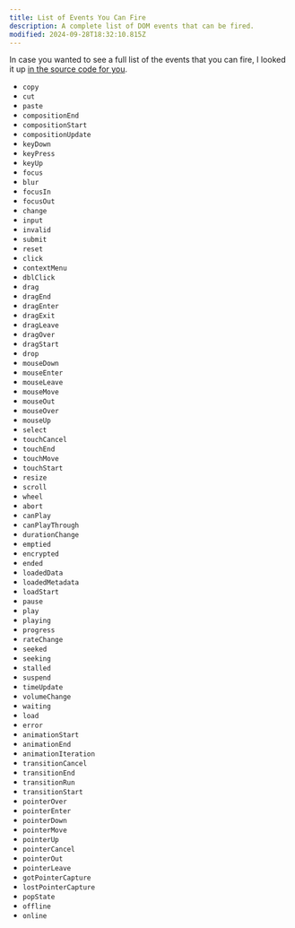 ```yaml
---
title: List of Events You Can Fire
description: A complete list of DOM events that can be fired.
modified: 2024-09-28T18:32:10.815Z
---
```


In case you wanted to see a full list of the events that you can fire, I looked it up [in the source code for you](https://raw.githubusercontent.com/testing-library/dom-testing-library/main/src/event-map.js).

- `copy`
- `cut`
- `paste`
- `compositionEnd`
- `compositionStart`
- `compositionUpdate`
- `keyDown`
- `keyPress`
- `keyUp`
- `focus`
- `blur`
- `focusIn`
- `focusOut`
- `change`
- `input`
- `invalid`
- `submit`
- `reset`
- `click`
- `contextMenu`
- `dblClick`
- `drag`
- `dragEnd`
- `dragEnter`
- `dragExit`
- `dragLeave`
- `dragOver`
- `dragStart`
- `drop`
- `mouseDown`
- `mouseEnter`
- `mouseLeave`
- `mouseMove`
- `mouseOut`
- `mouseOver`
- `mouseUp`
- `select`
- `touchCancel`
- `touchEnd`
- `touchMove`
- `touchStart`
- `resize`
- `scroll`
- `wheel`
- `abort`
- `canPlay`
- `canPlayThrough`
- `durationChange`
- `emptied`
- `encrypted`
- `ended`
- `loadedData`
- `loadedMetadata`
- `loadStart`
- `pause`
- `play`
- `playing`
- `progress`
- `rateChange`
- `seeked`
- `seeking`
- `stalled`
- `suspend`
- `timeUpdate`
- `volumeChange`
- `waiting`
- `load`
- `error`
- `animationStart`
- `animationEnd`
- `animationIteration`
- `transitionCancel`
- `transitionEnd`
- `transitionRun`
- `transitionStart`
- `pointerOver`
- `pointerEnter`
- `pointerDown`
- `pointerMove`
- `pointerUp`
- `pointerCancel`
- `pointerOut`
- `pointerLeave`
- `gotPointerCapture`
- `lostPointerCapture`
- `popState`
- `offline`
- `online`

```ts
```
